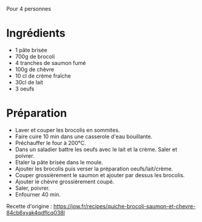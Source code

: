 Pour 4 personnes

# Ingrédients
- 1 pâte brisée
- 700g de brocoli
- 4 tranches de saumon fumé
- 100g de chèvre
- 10 cl de crème fraîche
- 30cl de lait
- 3 oeufs

# Préparation
- Laver et couper les brocolis en sommites.
- Faire cuire 10 min dans une casserole d'eau bouillante.
- Préchauffer le four à 200°C.
- Dans un saladier battre les oeufs avec le lait et la crème. Saler et poivrer.
- Etaler la pâte brisée dans le moule.
- Ajouter les brocolis puis verser la préparation oeufs/lait/crème.
- Couper grossièrement le saumon et ajouter par dessus les brocolis.
- Ajouter le chèvre grossièrement coupé.
- Saler, poivrer.
- Enfourner 40 min.

Recette d'origine : https://jow.fr/recipes/quiche-brocoli-saumon-et-chevre-84cb6xyak4qdflcq038l
